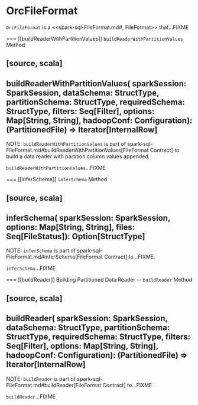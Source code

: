 # OrcFileFormat

`OrcFileFormat` is a <<spark-sql-FileFormat.md#, FileFormat>> that...FIXME

=== [[buildReaderWithPartitionValues]] `buildReaderWithPartitionValues` Method

[source, scala]
----
buildReaderWithPartitionValues(
  sparkSession: SparkSession,
  dataSchema: StructType,
  partitionSchema: StructType,
  requiredSchema: StructType,
  filters: Seq[Filter],
  options: Map[String, String],
  hadoopConf: Configuration): (PartitionedFile) => Iterator[InternalRow]
----

NOTE: `buildReaderWithPartitionValues` is part of spark-sql-FileFormat.md#buildReaderWithPartitionValues[FileFormat Contract] to build a data reader with partition column values appended.

`buildReaderWithPartitionValues`...FIXME

=== [[inferSchema]] `inferSchema` Method

[source, scala]
----
inferSchema(
  sparkSession: SparkSession,
  options: Map[String, String],
  files: Seq[FileStatus]): Option[StructType]
----

NOTE: `inferSchema` is part of spark-sql-FileFormat.md#inferSchema[FileFormat Contract] to...FIXME.

`inferSchema`...FIXME

=== [[buildReader]] Building Partitioned Data Reader -- `buildReader` Method

[source, scala]
----
buildReader(
  sparkSession: SparkSession,
  dataSchema: StructType,
  partitionSchema: StructType,
  requiredSchema: StructType,
  filters: Seq[Filter],
  options: Map[String, String],
  hadoopConf: Configuration): (PartitionedFile) => Iterator[InternalRow]
----

NOTE: `buildReader` is part of spark-sql-FileFormat.md#buildReader[FileFormat Contract] to...FIXME

`buildReader`...FIXME
